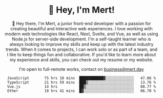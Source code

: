 <div align="center">
  <h1 align="center">👋 Hey, I'm Mert! </h1>
<p>
 🎉 Hey there, I'm Mert, a junior front-end developer with a passion for creating beautiful and interactive web experiences. I love working with modern web technologies like React, Next, Svelte, and Vue, as well as using Node.js for server-side development. I'm a self-taught learner who is always looking to improve my skills and keep up with the latest industry trends. When it comes to projects, I can work solo or as part of a team, and I like to keep things fun and collaborative. If you'd like to learn more about my experience and skills, you can check out my resume or my website.
</p>

  I'm open to full-remote works, contact on [business@mert.day](mailto:business@mert.day) 
  
<!--START_SECTION:waka-->

```text
JavaScript       75 hrs 10 mins  ███████████▓░░░░░░░░░░░░░   47.06 %
TypeScript       21 hrs 59 mins  ███▒░░░░░░░░░░░░░░░░░░░░░   13.76 %
Vue.js           14 hrs          ██▒░░░░░░░░░░░░░░░░░░░░░░   08.77 %
Other            10 hrs 41 mins  █▓░░░░░░░░░░░░░░░░░░░░░░░   06.70 %
```

<!--END_SECTION:waka-->

<!--
I inspired from https://github.com/noirrs
You can check his page too!

Mert Doğu - Front-end Developer - mert.day
--> 
